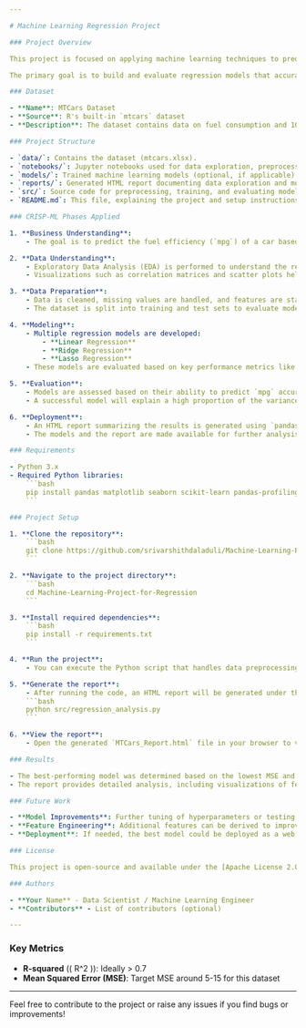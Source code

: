 ```yaml
---

# Machine Learning Regression Project

### Project Overview

This project is focused on applying machine learning techniques to predict a car's fuel consumption (measured in miles per gallon, **mpg**) using the `mtcars` dataset. The project adheres to the **CRISP-ML** (Cross-Industry Standard Process for Machine Learning) methodology, ensuring a structured approach to data exploration, model development, evaluation, and documentation.

The primary goal is to build and evaluate regression models that accurately predict `mpg` based on various features of a car, such as weight, horsepower, and displacement.

### Dataset

- **Name**: MTCars Dataset
- **Source**: R's built-in `mtcars` dataset
- **Description**: The dataset contains data on fuel consumption and 10 aspects of automobile design and performance for 32 cars.

### Project Structure

- `data/`: Contains the dataset (mtcars.xlsx).
- `notebooks/`: Jupyter notebooks used for data exploration, preprocessing, and model development.
- `models/`: Trained machine learning models (optional, if applicable).
- `reports/`: Generated HTML report documenting data exploration and model results.
- `src/`: Source code for preprocessing, training, and evaluating models.
- `README.md`: This file, explaining the project and setup instructions.

### CRISP-ML Phases Applied

1. **Business Understanding**:
    - The goal is to predict the fuel efficiency (`mpg`) of a car based on various input features. This could have practical applications in optimizing fuel consumption or comparing the fuel efficiency of different car models.

2. **Data Understanding**:
    - Exploratory Data Analysis (EDA) is performed to understand the relationships between the input variables (`wt`, `hp`, `disp`, etc.) and `mpg`.
    - Visualizations such as correlation matrices and scatter plots help identify key features that influence fuel efficiency.

3. **Data Preparation**:
    - Data is cleaned, missing values are handled, and features are standardized to ensure uniformity.
    - The dataset is split into training and test sets to evaluate model performance on unseen data.

4. **Modeling**:
    - Multiple regression models are developed:
        - **Linear Regression**
        - **Ridge Regression**
        - **Lasso Regression**
    - These models are evaluated based on key performance metrics like Mean Squared Error (MSE) and R-squared (R²).

5. **Evaluation**:
    - Models are assessed based on their ability to predict `mpg` accurately. Both MSE and \( R^2 \) scores are calculated and compared.
    - A successful model will explain a high proportion of the variance in the `mpg` variable (with an \( R^2 \) close to or above 0.7) and have a low MSE.

6. **Deployment**:
    - An HTML report summarizing the results is generated using `pandas-profiling`.
    - The models and the report are made available for further analysis and future deployments.

### Requirements

- Python 3.x
- Required Python libraries:
    ```bash
    pip install pandas matplotlib seaborn scikit-learn pandas-profiling
    ```

### Project Setup

1. **Clone the repository**:
    ```bash
    git clone https://github.com/srivarshithdaladuli/Machine-Learning-Project-for-Regression.git
    ```

2. **Navigate to the project directory**:
    ```bash
    cd Machine-Learning-Project-for-Regression
    ```

3. **Install required dependencies**:
    ```bash
    pip install -r requirements.txt
    ```

4. **Run the project**:
    - You can execute the Python script that handles data preprocessing, model training, and evaluation, or work directly in the provided Jupyter notebooks.

5. **Generate the report**:
    - After running the code, an HTML report will be generated under the `reports/` directory.
    ```bash
    python src/regression_analysis.py
    ```

6. **View the report**:
    - Open the generated `MTCars_Report.html` file in your browser to view the results.

### Results

- The best-performing model was determined based on the lowest MSE and highest \( R^2 \).
- The report provides detailed analysis, including visualizations of feature correlations and model coefficients.

### Future Work

- **Model Improvements**: Further tuning of hyperparameters or testing more advanced algorithms (e.g., decision trees, random forests) can be performed.
- **Feature Engineering**: Additional features can be derived to improve the model’s performance.
- **Deployment**: If needed, the best model could be deployed as a web service or integrated into a larger application.

### License

This project is open-source and available under the [Apache License 2.0](LICENSE).

### Authors

- **Your Name** - Data Scientist / Machine Learning Engineer
- **Contributors** - List of contributors (optional)

---
```


### Key Metrics

- **R-squared** (\( R^2 \)): Ideally > 0.7
- **Mean Squared Error (MSE)**: Target MSE around 5-15 for this dataset

---

Feel free to contribute to the project or raise any issues if you find bugs or improvements!
